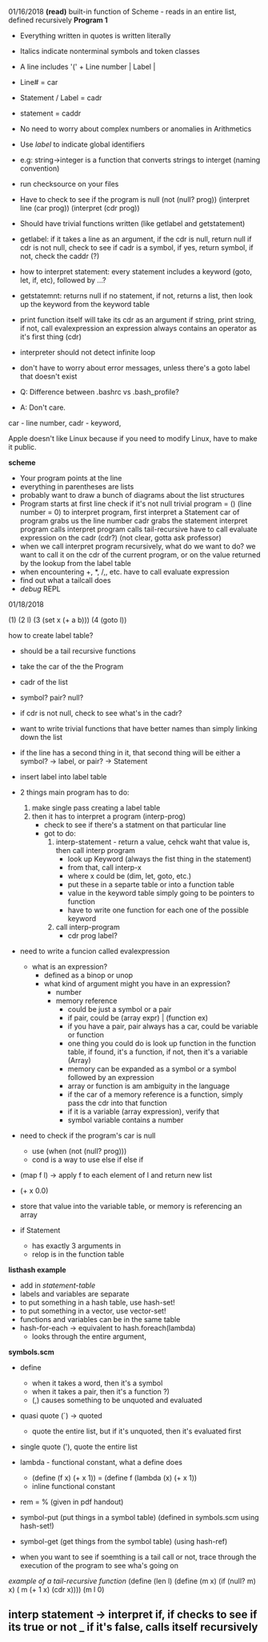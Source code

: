01/16/2018
**(read)** built-in function of Scheme - reads in an entire list, defined recursively
**Program 1**
- Everything written in quotes is written literally
- Italics indicate nonterminal symbols and token classes
- A line includes '(' + Line number | Label |
- Line# = car
- Statement / Label = cadr
- statement = caddr
- No need to worry about complex numbers or anomalies in Arithmetics
- Use *label* to indicate global identifiers
- e.g: string->integer is a function that converts strings to interget (naming convention)
- run checksource on your files
- Have to check to see if the program is null
	(not (null? prog))
		(interpret line (car prog))
		(interpret (cdr prog))
- Should have trivial functions written (like getlabel and getstatement)
- getlabel: if it takes a line as an argument, if the cdr is null, return null
	if cdr is not null, check to see if cadr is a symbol, if yes, return symbol, if not, check the caddr (?)
- how to interpret statement: every statement includes a keyword (goto, let, if, etc), followed by ...?
- getstatemnt: returns null if no statement, if not, returns a list, then look up the keyword from the keyword table
- print function itself will take its cdr as an argument
	if string, print string, if not, call evalexpression
		an expression always contains an operator as it's first thing (cdr)
- interpreter should not detect infinite loop
- don't have to worry about error messages, unless there's a goto label that doesn't exist


- Q: Difference between .bashrc vs .bash_profile?
- A: Don't care.

car - line number, cadr - keyword,

Apple doesn't like Linux because if you need to modify Linux, have to make it public.

**scheme**
- Your program points at the line
- everything in parentheses are lists
- probably want to draw a bunch of diagrams about the list structures
- Program starts at first line
	check if it's not null
	trivial program = () (line number = 0)
	to interpret program, first interpret a Statement
	car of program grabs us the line number
	cadr grabs the statement
	interpret program calls interpret program calls tail-recursive
	have to call evaluate expression on the cadr (cdr?) (not clear, gotta ask professor)
- when we call interpret program recursively, what do we want to do?
	we want to call it on the cdr of the current program, or on the value returned by the lookup from the label table
- when encountering +, \*, /,, etc. have to call evaluate expression
- find out what a tailcall does
- *debug*
	REPL

01/18/2018

(1)
(2 l)
(3 (set x (+ a b)))
(4 (goto l))

how to create label table?
- should be a tail recursive functions
- take the car of the the Program
- cadr of the list
- symbol? pair? null?
- if cdr is not null, check to see what's in the cadr?
- want to write trivial functions that have better names than simply linking down the list
- if the line has a second thing in it, that second thing will be either a symbol? -> label, or pair? -> Statement
- insert label into label table
- 2 things main program has to do:
	1. make single pass creating a label table
	2. then it has to interpret a program (interp-prog)
		- check to see if there's a statment on that particular line
		- got to do:
			1. interp-statement - return a value, cehck waht that value is, then call interp program
				- look up Keyword (always the fist thing in the statement)
				- from that, call interp-x
				- where x could be (dim, let, goto, etc.)
				- put these in a separte table or into a function table
				- value in the keyword table simply going to be pointers to function
				- have to write one function for each one of the possible keyword
			2. call interp-program
				- cdr prog label?

- need to write a funcion called evalexpression
	- what is an expression?
		- defined as a binop or unop
		- what kind of argument might you have in an expression?
			- number
			- memory reference
				- could be just a symbol or a pair
				- if pair, could be (array expr) | (function ex)
				- if you have a pair, pair always has a car, could be variable or function
				- one thing you could do is look up function in the function table, if found, it's a function, if not, then it's a variable (Array)
				- memory can be expanded as a symbol or a symbol followed by an expression
				- array or function is am ambiguity in the language
				- if the car of a memory reference is a function, simply pass the cdr into that function
				- if it is a variable (array expression), verify that
				- symbol variable contains a number
- need to check if the program's car is null
	- use (when (not (null? prog)))
	- cond is a way to use else if else if

- (map f l) -> apply f to each element of l and return new list
- (+ x 0.0)

- store that value into the variable table, or memory is referencing an array
- if Statement
	- has exactly 3 arguments in
	- relop is in the function table

**listhash example**
- add in *statement-table*
- labels and variables are separate
- to put something in a hash table, use hash-set!
- to put something in a vector, use vector-set!
- functions and variables can be in the same table
- hash-for-each -> equivalent to hash.foreach(lambda)
	 - looks through the entire argument,

**symbols.scm**
- define
	- when it takes a word, then it's a symbol
	- when it takes a pair, then it's a function ?)
	- (,) causes something to be unquoted and evaluated
- quasi quote (`) -> quoted
	- quote the entire list, but if it's unquoted, then it's evaluated first
- single quote ('), quote the entire list
- lambda - functional constant, what a define does
	- (define (f x) (+ x 1)) = (define f (lambda (x) (+ x 1))
	- inline functional constant
- rem = % (given in pdf handout)
- symbol-put (put things in a symbol table) (defined in symbols.scm using hash-set!)
- symbol-get (get things from the symbol table) (using hash-ref)

- when you want to see if soemthing is a tail call or not, trace through the execution of the program to see wha's going on

*example of a tail-recursive function*
(define (len l)
	(define (m x)
		(if (null? m) x)
			( m (+ 1 x) (cdr x))))
	(m l 0)

interp statement -> interpret if, if checks to see if its true or not
_ if it's false, calls itself recursively
-
